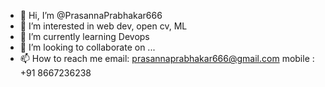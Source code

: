 - 👋 Hi, I’m @PrasannaPrabhakar666
- 👀 I’m interested in web dev, open cv, ML
- 🌱 I’m currently learning Devops
- 💞️ I’m looking to collaborate on ...
- 📫 How to reach me email: prasannaprabhakar666@gmail.com   mobile : +91 8667236238

<!---
PrasannaPrabhakar666/PrasannaPrabhakar666 is a ✨ special ✨ repository because its `README.md` (this file) appears on your GitHub profile.
You can click the Preview link to take a look at your changes.
--->
